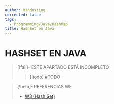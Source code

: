 ```yaml
---
author: Mindusting
corrected: false
tags:
  - Programming/Java/HashMap
title: HashSet en Java
---
```


# HASHSET EN JAVA

> [!fail]- ESTE APARTADO ESTÁ INCOMPLETO
> > [!todo] #TODO

> [!help]- REFERENCIAS WE
> - [W3 (Hash Set)](https://www.w3schools.com/java/java_hashset.asp)
